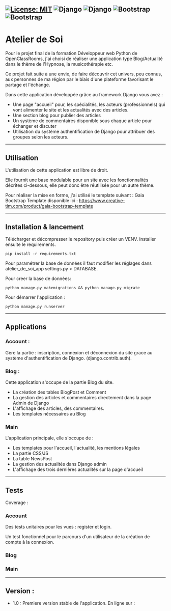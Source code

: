 [![License: MIT](https://img.shields.io/badge/License-MIT-yellow.svg)](https://opensource.org/licenses/MIT)
<img alt="Django" src="https://img.shields.io/badge/Python-14354C?style=for-the-badge&logo=python&logoColor=white"/>
<img alt="Django" src="https://img.shields.io/badge/Django-092E20?style=for-the-badge&logo=django&logoColor=white"/>
<img alt="Bootstrap" src="https://img.shields.io/badge/Bootstrap-563D7C?style=for-the-badge&logo=bootstrap&logoColor=white">
<img alt="Bootstrap" src="     https://img.shields.io/badge/MySQL-00000F?style=for-the-badge&logo=mysql&logoColor=white">
--------------------------------------------------------------

# Atelier de Soi

Pour le projet final de la formation Développeur web Python de OpenClassRooms, j'ai choisi
de réaliser une application type Blog/Actualité dans le thème de l'Hypnose, la musicothérapie etc.

Ce projet fait suite à une envie, de faire découvrir cet univers, peu connus, aux personnes de ma région
par le biais d'une plateforme favorisant le partage et l'échange.

Dans cette application développée grâce au framework Django vous avez : 

- Une page "accueil" pour, les spécialités, les acteurs (professionnels) qui vont 
alimenter le site et les actualités avec des articles.
- Une section blog pour publier des articles
- Un système de commentaires disponible sous chaque article pour échanger et discuter
- Utilisation du système authentification de Django pour attribuer des groupes selon
les acteurs.

--------------------------------------------
## Utilisation ## 

L'utilisation de cette application est libre de droit. 

Elle fournit une base modulable pour un site avec les fonctionnalités 
décrites ci-dessous, elle peut donc être réutilisée pour un autre thème. 

Pour réaliser la mise en forme, j'ai utilisé le template suivant : Gaia Bootstrap Template
disponible ici : https://www.creative-tim.com/product/gaia-bootstrap-template


--------------------------------------------

## Installation & lancement ##

Télécharger et décompresser le repository puis créer un VENV. Installer ensuite le requirements.

    pip install -r requirements.txt

Pour paramétrer la base de données il faut modifier les réglages dans atelier_de_soi_app settings.py > DATABASE.

Pour creer la base de données:

    python manage.py makemigrations && python manage.py migrate


Pour démarrer l'application :

    python manage.py runserver 

--------------------------------------------

## Applications  ##

### Account : ###

Gère la partie : inscription, connexion et déconnexion du site grace au système d'authentification de Django.
(django.contrib.auth).

### Blog : ###

Cette application s'occupe de la partie Blog du site.

- La création des tables BlogPost et Comment
- La gestion des articles et commentaires directement dans la page Admin de Django
- L'affichage des articles, des commentaires.
- Les templates nécessaires au Blog

### Main ### 

L'application principale, elle s'occupe de :

- Les templates pour l'accueil, l'actualité, les mentions légales
- La partie CSS/JS
- La table NewsPost
- La gestion des actualités dans Django admin
- L'affichage des trois dernières actualités sur la page d'accueil

--------------------------------------------

## Tests ##

Coverage :

### Account ###

Des tests unitaires pour les vues : register et login.

Un test fonctionnel pour le parcours d'un utilisateur de la création de compte à la connexion.

### Blog ###

### Main ###

--------------------------------------------

## Version : ##

- 1.0 : Premiere version stable de l'application. En ligne sur : 